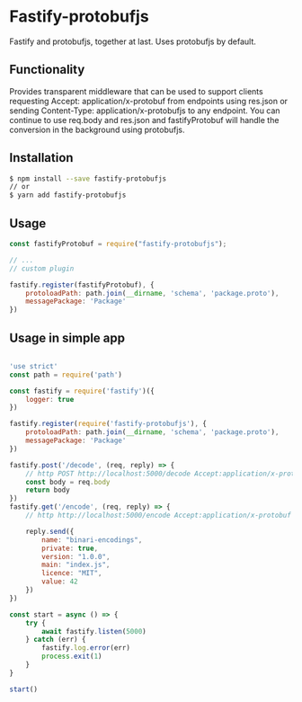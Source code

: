 # Fastify-protobufjs

Fastify and protobufjs, together at last. Uses protobufjs by default.

## Functionality

Provides transparent middleware that can be used to support clients requesting Accept: application/x-protobuf from endpoints using res.json or sending Content-Type: application/x-protobufjs to any endpoint. You can continue to use req.body and res.json and fastifyProtobuf will handle the conversion in the background using protobufjs.

Installation
------------

```bash
$ npm install --save fastify-protobufjs
// or
$ yarn add fastify-protobufjs
```

Usage
-----

```javascript
const fastifyProtobuf = require("fastify-protobufjs");

// ...
// custom plugin

fastify.register(fastifyProtobuf), {
    protoloadPath: path.join(__dirname, 'schema', 'package.proto'),
    messagePackage: 'Package'
})
````

Usage in simple app
-------------------


```javascript

'use strict'
const path = require('path')

const fastify = require('fastify')({
    logger: true
})

fastify.register(require('fastify-protobufjs'), {
    protoloadPath: path.join(__dirname, 'schema', 'package.proto'),
    messagePackage: 'Package'
})

fastify.post('/decode', (req, reply) => {
    // http POST http://localhost:5000/decode Accept:application/x-protobuf Content-Type:application/x-protobuf @grpc\package-protobuf.dat
    const body = req.body
    return body
})
fastify.get('/encode', (req, reply) => {
    // http http://localhost:5000/encode Accept:application/x-protobuf

    reply.send({
        name: "binari-encodings",
        private: true,
        version: "1.0.0",
        main: "index.js",
        licence: "MIT",
        value: 42
    })
})

const start = async () => {
    try {
        await fastify.listen(5000)
    } catch (err) {
        fastify.log.error(err)
        process.exit(1)
    }
}

start()
```
